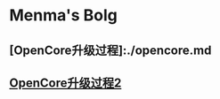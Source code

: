 #  Menma's Bolg

## [OpenCore升级过程]:./opencore.md


## [OpenCore升级过程2](https://github.com/HiMenma/HiMenma.github.io/blob/3c40fbd23b2febbede12c6b571ab3f19608c2e2b/opencore.md)
